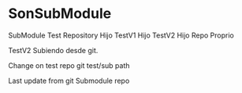 # SonSubModule
SubModule Test Repository
Hijo 
TestV1 Hijo
TestV2 Hijo Repo Proprio

TestV2 Subiendo desde git.

Change on test repo git test/sub path


Last update from git Submodule repo